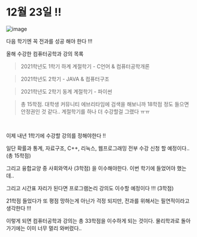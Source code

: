 # 12월 23일 !!

![image](https://user-images.githubusercontent.com/96330958/147183572-eaac05d2-5f43-4e23-ab0f-0dc92fcd7dc0.png)

다음 학기엔 꼭 전과를 성공 해야 한다 !!!

올해 수강한 컴퓨터공학과 강의 목록

> 2021학년도 1학기 하계 계절학기 - C언어 & 컴퓨터공학개론

> 2021학년도 2학기 - JAVA & 컴퓨터구조

> 2021학년도 2학기 동계 계절학기 - 파이썬

> 총 15학점. 대학생 커뮤니티 에브리타임에 검색을 해보니까 18학점 정도 들으면 안정권인 것 같다.. 계절학기를 하나 더 수강할걸 그랬다 ㅠㅠ

<br>

이제 내년 1학기에 수강할 강의를 정해야한다 !!

일단 확률과 통계, 자료구조, C++, 리눅스, 웹프로그래밍 전부 수강 신청 할 예정이다.. (총 15학점)

그리고 융합교양 중 사회와역사 (3학점) 을 이수해야한다. 이번 학기에 들었어야 했는데..

그리고 시간표 자리가 된다면 프로그램논리 강의도 이수할 예정이다 !!! (3학점)

21학점 들었다가 또 평점 망하는게 아닌가 걱정 되지만, 전과를 위해서는 필연적이라고 생각한다 !!!

이렇게 되면 컴퓨터공학과 강의는 총 33학점을 이수하게 되는 것이다. 물리학과로 돌아가기에는 이미 너무 멀리 와버렸다..
